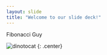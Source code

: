 ```yaml
---
layout: slide
title: "Welcome to our slide deck!"
---
```


Fibonacci Guy

![dinotocat](https://octodex.github.com/images/dinotocat.png)
{: .center}
